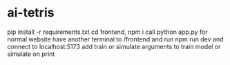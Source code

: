 # ai-tetris
pip install -r requirements.txt
cd frontend, npm i
call python app.py for normal website
have another terminal to /frontend and run npm run dev and connect to localhost:5173
add train or simulate arguments to train model or simulate on print